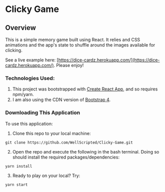 # Clicky Game

## Overview
This is a simple memory game built using React. It relies and CSS animations and the app's state to shuffle around the images available for clicking. 

See a live example here: [https://dice-cardz.herokuapp.com/](https://dice-cardz.herokuapp.com/). Please enjoy!

### Technologies Used:
1. This project was bootstrapped with [Create React App](https://github.com/facebookincubator/create-react-app), and so requires npm/yarn.
2. I am also using the CDN version of [Bootstrap 4](https://getbootstrap.com/).

### Downloading This Application
To use this application:

1. Clone this repo to your local machine:
```
git clone https://github.com/WellScripted/Clicky-Game.git
```
2. Open the repo and execute the following in the bash terminal. Doing so should install the required packages/dependencies:
```
yarn install
```

3. Ready to play on your local? Try:
```
yarn start
```
